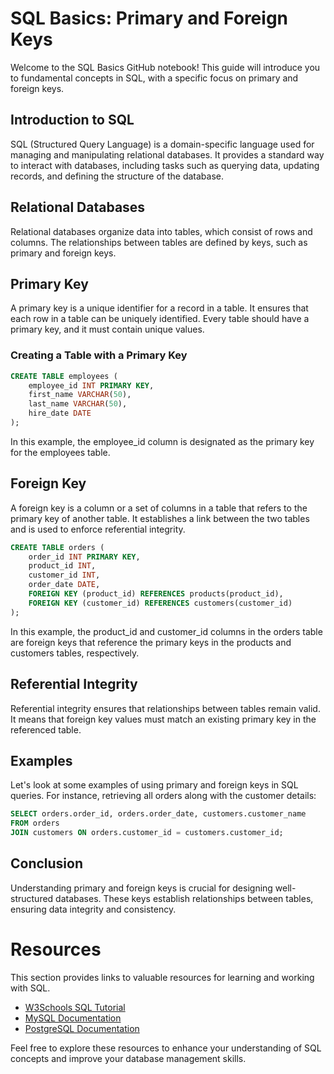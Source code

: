 # SQL Basics: Primary and Foreign Keys

Welcome to the SQL Basics GitHub notebook! This guide will introduce you to fundamental concepts in SQL, with a specific focus on primary and foreign keys.

## Introduction to SQL

SQL (Structured Query Language) is a domain-specific language used for managing and manipulating relational databases. It provides a standard way to interact with databases, including tasks such as querying data, updating records, and defining the structure of the database.

## Relational Databases

Relational databases organize data into tables, which consist of rows and columns. The relationships between tables are defined by keys, such as primary and foreign keys.

## Primary Key

A primary key is a unique identifier for a record in a table. It ensures that each row in a table can be uniquely identified. Every table should have a primary key, and it must contain unique values.

### Creating a Table with a Primary Key

```sql
CREATE TABLE employees (
    employee_id INT PRIMARY KEY,
    first_name VARCHAR(50),
    last_name VARCHAR(50),
    hire_date DATE
);
```
In this example, the employee_id column is designated as the primary key for the employees table.

## Foreign Key

A foreign key is a column or a set of columns in a table that refers to the primary key of another table. It establishes a link between the two tables and is used to enforce referential integrity.
```sql
CREATE TABLE orders (
    order_id INT PRIMARY KEY,
    product_id INT,
    customer_id INT,
    order_date DATE,
    FOREIGN KEY (product_id) REFERENCES products(product_id),
    FOREIGN KEY (customer_id) REFERENCES customers(customer_id)
);
```

In this example, the product_id and customer_id columns in the orders table are foreign keys that reference the primary keys in the products and customers tables, respectively.

## Referential Integrity
Referential integrity ensures that relationships between tables remain valid. It means that foreign key values must match an existing primary key in the referenced table.

## Examples
Let's look at some examples of using primary and foreign keys in SQL queries. For instance, retrieving all orders along with the customer details:

```sql
SELECT orders.order_id, orders.order_date, customers.customer_name
FROM orders
JOIN customers ON orders.customer_id = customers.customer_id;
```

## Conclusion

Understanding primary and foreign keys is crucial for designing well-structured databases. These keys establish relationships between tables, ensuring data integrity and consistency.

# Resources

This section provides links to valuable resources for learning and working with SQL.

- [W3Schools SQL Tutorial](https://www.w3schools.com/sql/)
- [MySQL Documentation](https://dev.mysql.com/doc/)
- [PostgreSQL Documentation](https://www.postgresql.org/docs/)

Feel free to explore these resources to enhance your understanding of SQL concepts and improve your database management skills.
